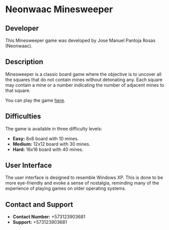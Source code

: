 # Neonwaac Minesweeper

## Developer
This Minesweeper game was developed by Jose Manuel Pantoja Rosas (Neonwaac).

## Description
Minesweeper is a classic board game where the objective is to uncover all the squares that do not contain mines without detonating any. Each square may contain a mine or a number indicating the number of adjacent mines to that square. 

You can play the game [here](https://minesweeper-chi-drab.vercel.app/).

## Difficulties
The game is available in three difficulty levels:
- **Easy:** 8x8 board with 10 mines.
- **Medium:** 12x12 board with 30 mines.
- **Hard:** 16x16 board with 40 mines.

## User Interface
The user interface is designed to resemble Windows XP. This is done to be more eye-friendly and evoke a sense of nostalgia, reminding many of the experience of playing games on older operating systems.

## Contact and Support
- **Contact Number:** +573123903681
- **Support:** +573123903681
